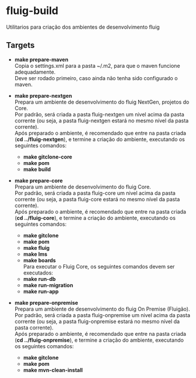 # fluig-build
Utilitarios para criação dos ambientes de desenvolvimento fluig

## Targets
+ **make prepare-maven**<br>
Copia o settings.xml para a pasta ~/.m2, para que o maven funcione adequadamente.<br>
Deve ser rodado primeiro, caso ainda não tenha sido configurado o maven.

+ **make prepare-nextgen**<br>
Prepara um ambiente de desenvolvimento do fluig NextGen, projetos do Core.<br>
Por padrão, será criada a pasta fluig-nextgen um nivel acima da pasta corrente (ou seja, a pasta fluig-nextgen estará no mesmo nível da pasta corrente).<br>
Após preparado o ambiente, é recomendado que entre na pasta criada (**cd ../fluig-nextgen**), e termine a criação do ambiente, executando os seguintes comandos:<br>
    + **make gitclone-core**<br>
    + **make pom**<br>
    + **make build**<br>

+ **make prepare-core**<br>
Prepara um ambiente de desenvolvimento do fluig Core.<br>
Por padrão, será criada a pasta fluig-core um nivel acima da pasta corrente (ou seja, a pasta fluig-core estará no mesmo nível da pasta corrente).<br>
Após preparado o ambiente, é recomendado que entre na pasta criada (**cd ../fluig-core**), e termine a criação do ambiente, executando os seguintes comandos:<br>
    + **make gitclone**<br>
    + **make pom**<br>
    + **make fluig**<br>
    + **make lms**<br>
    + **make boards**<br>
Para executar o Fluig Core, os seguintes comandos devem ser executados:
    + **make run-db**<br>
    + **make run-migration**<br>
    + **make run-app**<br>

+ **make prepare-onpremise**<br>
Prepara um ambiente de desenvolvimento do fluig On Premise (Fluigão).<br>
Por padrão, será criada a pasta fluig-onpremise um nivel acima da pasta corrente (ou seja, a pasta fluig-onpremise estará no mesmo nível da pasta corrente).<br>
Após preparado o ambiente, é recomendado que entre na pasta criada (**cd ../fluig-onpremise**), e termine a criação do ambiente, executando os seguintes comandos:<br>
    + **make gitclone**<br>
    + **make pom**<br>
    + **make mvn-clean-install**<br>

